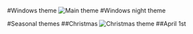 #Windows theme
![Main theme](https://cloud.githubusercontent.com/assets/11031051/20041578/21267146-a474-11e6-9b2d-34c6f9115a97.png)
#Windows night theme

#Seasonal themes
##Christmas
![Christmas theme](https://cloud.githubusercontent.com/assets/11031051/21484078/9af37026-cb95-11e6-8900-e5eec7584551.png)
##April 1st
